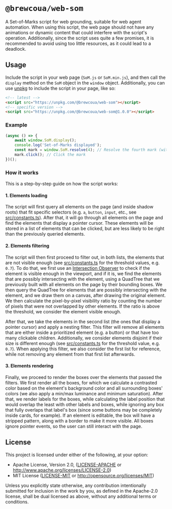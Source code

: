 # `@brewcoua/web-som`

A Set-of-Marks script for web grounding, suitable for web agent automation.
When using this script, the web page should not have any animations or dynamic content that could interfere with the
script's operation. Additionally, since the script uses quite a few promises, it is recommended to avoid using too little
resources, as it could lead to a deadlock.

## Usage

Include the script in your web page (`SoM.js` or `SoM.min.js`), and then call the `display` method on the `SoM` object in the `window` object.
Additionally, you can use [unpkg](https://unpkg.com/) to include the script in your page, like so:

```html
<!-- latest -->
<script src="https://unpkg.com/@brewcoua/web-som"></script>
<!-- specific version -->
<script src="https://unpkg.com/@brewcoua/web-som@1.0.0"></script>
```

### Example

```js
(async () => {
	await window.SoM.display();
	console.log('Set-of-Marks displayed');
	const mark = window.SoM.resolve(4); // Resolve the fourth mark (with label '4')
	mark.click(); // Click the mark
})();
```

### How it works

This is a step-by-step guide on how the script works:

#### 1. Elements loading

The script will first query all elements on the page (and inside shadow roots) that fit specific selectors (e.g. `a`, `button`, `input`, etc., see [src/constants.ts](src/constants.ts)). After that, it will go through all elements on the page and find the elements that display a pointer cursor. These elements will be stored in a list of elements that can be clicked, but are less likely to be right than the previously queried elements.

#### 2. Elements filtering

The script will then first proceed to filter out, in both lists, the elements that are not visible enough (see [src/constants.ts](src/constants.ts) for the threshold values, e.g. `0.7`). To do that, we first use an [Intersection Observer](https://developer.mozilla.org/en-US/docs/Web/API/Intersection_Observer_API) to check if the element is visible enough in the viewport, and if it is, we find the elements that are possibly intersecting with the element, using a QuadTree that we previously built with all elements on the page by their bounding boxes. We then query the QuadTree for elements that are possibly intersecting with the element, and we draw them on a canvas, after drawing the original element. We then calculate the pixel-by-pixel visibility ratio by counting the number of pixels that were not overlapped by other elements. If the ratio is above the threshold, we consider the element visible enough.

After that, we take the elements in the second list (the ones that display a pointer cursor) and apply a nesting filter. This filter will remove all elements that are either inside a prioritized element (e.g. a button) or that have too many clickable children. Additionally, we consider elements disjoint if their size is different enough (see [src/constants.ts](src/constants.ts) for the threshold value, e.g. `0.7`).
When applying this filter, we also consider the first list for reference, while not removing any element from that first list afterwards.

#### 3. Elements rendering

Finally, we proceed to render the boxes over the elements that passed the filters. We first render all the boxes, for which we calculate a contrasted color based on the element's background color and all surrounding boxes' colors (we also apply a min/max luminance and minimum saturation). After that, we render labels for the boxes, while calculating the label position that would overlap the least with other labels and boxes, while ignoring any box that fully overlaps that label's box (since some buttons may be completely inside cards, for example). If an element is editable, the box will have a stripped pattern, along with a border to make it more visible.
All boxes ignore pointer events, so the user can still interact with the page.

## License

This project is licensed under either of the following, at your option:

- Apache License, Version 2.0, ([LICENSE-APACHE](LICENSE-APACHE) or http://www.apache.org/licenses/LICENSE-2.0)
- MIT License ([LICENSE-MIT](LICENSE-MIT) or http://opensource.org/licenses/MIT)

Unless you explicitly state otherwise, any contribution intentionally submitted for inclusion in the work by you,
as defined in the Apache-2.0 license, shall be dual licensed as above, without any additional terms or conditions.
